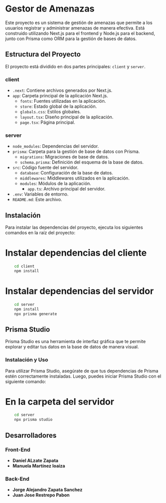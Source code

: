 # Gestor de Amenazas

Este proyecto es un sistema de gestión de amenazas que permite a los usuarios registrar y administrar amenazas de manera efectiva. Está construido utilizando Next.js para el frontend y Node.js para el backend, junto con Prisma como ORM para la gestión de bases de datos.

## Estructura del Proyecto

El proyecto está dividido en dos partes principales: `client` y `server`.

### client

- `.next`: Contiene archivos generados por Next.js.
- `app`: Carpeta principal de la aplicación Next.js.
  - `fonts`: Fuentes utilizadas en la aplicación.
  - `store`: Estado global de la aplicación.
  - `globals.css`: Estilos globales.
  - `layout.tsx`: Diseño principal de la aplicación.
  - `page.tsx`: Página principal.

### server

- `node_modules`: Dependencias del servidor.
- `prisma`: Carpeta para la gestión de base de datos con Prisma.
  - `migrations`: Migraciones de base de datos.
  - `schema.prisma`: Definición del esquema de la base de datos.
- `src`: Código fuente del servidor.
  - `database`: Configuración de la base de datos.
  - `middlewares`: Middlewares utilizados en la aplicación.
  - `modules`: Módulos de la aplicación.
    - `app.ts`: Archivo principal del servidor.
- `.env`: Variables de entorno.
- `README.md`: Este archivo.

## Instalación

Para instalar las dependencias del proyecto, ejecuta los siguientes comandos en la raíz del proyecto:

# Instalar dependencias del cliente
```bash
    cd client
    npm install
```

# Instalar dependencias del servidor
```bash
    cd server
    npm install
    npx prisma generate
```

## Prisma Studio

Prisma Studio es una herramienta de interfaz gráfica que te permite explorar y editar tus datos en la base de datos de manera visual.

### Instalación y Uso

Para utilizar Prisma Studio, asegúrate de que tus dependencias de Prisma estén correctamente instaladas. Luego, puedes iniciar Prisma Studio con el siguiente comando:

# En la carpeta del servidor
```bash
    cd server
    npx prisma studio
```

## Desarrolladores

### Front-End
- **Daniel ALzate Zapata**
- **Manuela Martínez loaiza**

### Back-End
- **Jorge Alejandro Zapata Sanchez**
- **Juan Jose Restrepo Pabon**
